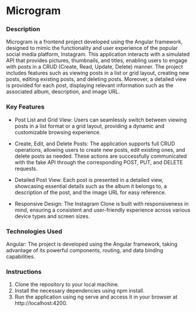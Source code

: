 # Microgram     
     
### Description
Microgram is a frontend project developed using the Angular framework, designed to mimic the functionality and user experience of the popular social media platform, Instagram. This application interacts with a simulated API that provides pictures, thumbnails, and titles, enabling users to engage with posts in a CRUD (Create, Read, Update, Delete) manner. The project includes features such as viewing posts in a list or grid layout, creating new posts, editing existing posts, and deleting posts. Moreover, a detailed view is provided for each post, displaying relevant information such as the associated album, description, and image URL.

### Key Features
- Post List and Grid View: Users can seamlessly switch between viewing posts in a list format or a grid layout, providing a dynamic and customizable browsing experience.

- Create, Edit, and Delete Posts: The application supports full CRUD operations, allowing users to create new posts, edit existing ones, and delete posts as needed. These actions are successfully communicated with the fake API through the corresponding POST, PUT, and DELETE requests.

- Detailed Post View: Each post is presented in a detailed view, showcasing essential details such as the album it belongs to, a description of the post, and the image URL for easy reference.

- Responsive Design: The Instagram Clone is built with responsiveness in mind, ensuring a consistent and user-friendly experience across various device types and screen sizes.

### Technologies Used
Angular: The project is developed using the Angular framework, taking advantage of its powerful components, routing, and data binding capabilities.

### Instructions
1. Clone the repository to your local machine.
2. Install the necessary dependencies using npm install.
3. Run the application using ng serve and access it in your browser at http://localhost:4200.
